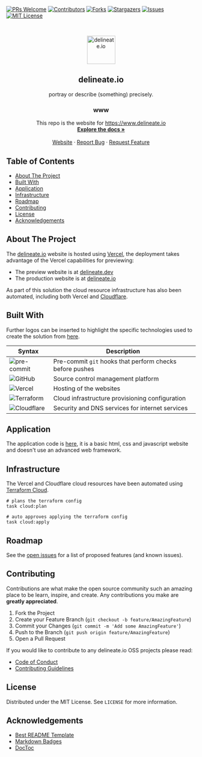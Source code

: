 [![PRs Welcome][pr-welcome-shield]][pr-welcome-url]
[![Contributors][contributors-shield]][contributors-url]
[![Forks][forks-shield]][forks-url]
[![Stargazers][stars-shield]][stars-url]
[![Issues][issues-shield]][issues-url]
[![MIT License][license-shield]][license-url]

<!-- PROJECT LOGO -->
<br />
<p align="center">
  <img alt="delineate.io" src="https://github.com/delineateio/.github/blob/master/assets/logo.png?raw=true" height="75" />
  <h2 align="center">delineate.io</h2>
  <p align="center">portray or describe (something) precisely.</p>

  <h3 align="center">www</h3>

  <p align="center">
    This repo is the website for <a href="https://www.delineate.io">https://www.delineate.io</a>
    <br />
    <a href="https://github.com/delineateio/delineateio-www"><strong>Explore the docs »</strong></a>
    <br />
    <br />
    <a href="https://www.delineate.io">Website</a>
    ·
    <a href="https://github.com/delineateio/delineateio-www/issues">Report Bug</a>
    ·
    <a href="https://github.com/delineateio/delineateio-www/issues">Request Feature</a>
  </p>
</p>

## Table of Contents

<!-- START doctoc generated TOC please keep comment here to allow auto update -->
<!-- DON'T EDIT THIS SECTION, INSTEAD RE-RUN doctoc TO UPDATE -->

- [About The Project](#about-the-project)
- [Built With](#built-with)
- [Application](#application)
- [Infrastructure](#infrastructure)
- [Roadmap](#roadmap)
- [Contributing](#contributing)
- [License](#license)
- [Acknowledgements](#acknowledgements)

<!-- END doctoc generated TOC please keep comment here to allow auto update -->

<!-- ABOUT THE PROJECT -->
## About The Project

The [delineate.io](https://www.delineate.io) website is hosted using [Vercel](https://vercel.com/), the deployment takes advantage of the Vercel capabilities for previewing:

* The preview website is at [delineate.dev](https://www.delineate.dev)
* The production website is at [delineate.io](https://www.delineate.io)

As part of this solution the cloud resource infrastructure has also been automated, including both Vercel and [Cloudflare](https://www.cloudflare.com).

## Built With

Further logos can be inserted to highlight the specific technologies used to create the solution from [here](https://github.com/Ileriayo/markdown-badges).

| Syntax | Description |
| --- | ----------- |
| ![pre-commit](https://img.shields.io/badge/precommit-%235835CC.svg?style=for-the-badge&logo=precommit&logoColor=white) | Pre-commit `git` hooks that perform checks before pushes|
| ![GitHub](https://img.shields.io/badge/github-%23121011.svg?style=for-the-badge&logo=github&logoColor=white) | Source control management platform  |
| ![Vercel](https://img.shields.io/badge/vercel-%23000000.svg?style=for-the-badge&logo=vercel&logoColor=white) | Hosting of the websites|
| ![Terraform](https://img.shields.io/badge/terraform-%235835CC.svg?style=for-the-badge&logo=terraform&logoColor=white) | Cloud infrastructure provisioning configuration|
| ![Cloudflare](https://img.shields.io/badge/Cloudflare-F38020?style=for-the-badge&logo=Cloudflare&logoColor=white) | Security and DNS services for internet services|

## Application

The application code is [here](./dev), it is a basic html, css and javascript website and doesn't use an advanced web framework.

## Infrastructure

The Vercel and Cloudflare cloud resources have been automated using [Terraform Cloud](https://cloud.hashicorp.com/products/terraform).

```shell
# plans the terraform config
task cloud:plan

# auto approves applying the terraform config
task cloud:apply
```

<!-- ROADMAP -->
## Roadmap

See the [open issues](https://github.com/delineateio/delineateio-www/issues) for a list of proposed features (and known issues).

<!-- CONTRIBUTING -->
## Contributing

Contributions are what make the open source community such an amazing place to be learn, inspire, and create. Any contributions you make are **greatly appreciated**.

1. Fork the Project
2. Create your Feature Branch (`git checkout -b feature/AmazingFeature`)
3. Commit your Changes (`git commit -m 'Add some AmazingFeature'`)
4. Push to the Branch (`git push origin feature/AmazingFeature`)
5. Open a Pull Request

If you would like to contribute to any delineate.io OSS projects please read:

* [Code of Conduct](https://github.com/delineateio/.github/blob/master/CODE_OF_CONDUCT.md)
* [Contributing Guidelines](https://github.com/delineateio/.github/blob/master/CONTRIBUTING.md)

<!-- LICENSE -->
## License

Distributed under the MIT License. See `LICENSE` for more information.

<!-- ACKNOWLEDGEMENTS -->
## Acknowledgements

* [Best README Template](https://github.com/othneildrew/Best-README-Template)
* [Markdown Badges](https://github.com/Ileriayo/markdown-badges)
* [DocToc](https://github.com/thlorenz/doctoc)

<!-- MARKDOWN LINKS & IMAGES -->
<!-- https://www.markdownguide.org/basic-syntax/#reference-style-links -->

[pr-welcome-shield]: https://img.shields.io/badge/PRs-welcome-ff69b4.svg?style=for-the-badge&logo=github
[pr-welcome-url]: https://github.com/delineateio/delineateio-www/issues?q=is%3Aissue+is%3Aopen+label%3A%22good+first+issue
[contributors-shield]: https://img.shields.io/github/contributors/delineateio/delineateio-www.svg?style=for-the-badge&logo=github
[contributors-url]: https://github.com/delineateio/delineateio-www/graphs/contributors
[forks-shield]: https://img.shields.io/github/forks/delineateio/delineateio-www.svg?style=for-the-badge&logo=github
[forks-url]: https://github.com/delineateio/delineateio-www/network/members
[stars-shield]: https://img.shields.io/github/stars/delineateio/delineateio-www.svg?style=for-the-badge&logo=github
[stars-url]: https://github.com/delineateio/delineateio-www/stargazers
[issues-shield]: https://img.shields.io/github/issues/delineateio/delineateio-www.svg?style=for-the-badge&logo=github
[issues-url]: https://github.com/delineateio/delineateio-www/issues
[license-shield]: https://img.shields.io/github/license/delineateio/delineateio-www.svg?style=for-the-badge&logo=github
[license-url]: https://github.com/delineateio/delineateio-www/blob/master/LICENSE
